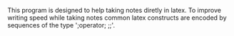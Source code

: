 This program is designed to help taking notes diretly in latex. To improve writing speed while taking notes
common latex constructs are encoded by sequences of the type ';operator; ;;'.
